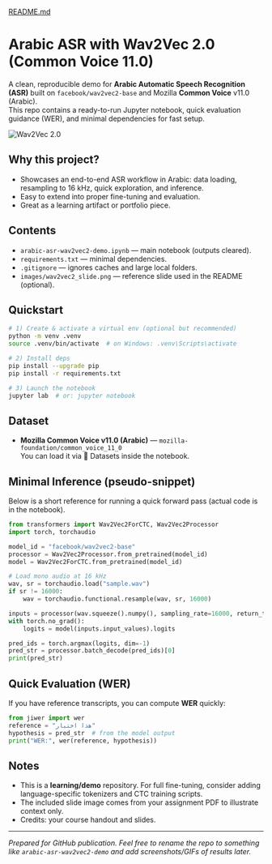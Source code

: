 [README.md](https://github.com/user-attachments/files/22060067/README.md)
# Arabic ASR with Wav2Vec 2.0 (Common Voice 11.0)

A clean, reproducible demo for **Arabic Automatic Speech Recognition (ASR)** built on `facebook/wav2vec2-base` and Mozilla **Common Voice** v11.0 (Arabic).  
This repo contains a ready-to-run Jupyter notebook, quick evaluation guidance (WER), and minimal dependencies for fast setup.

![Wav2Vec 2.0](images/wav2vec2_slide.png)

## Why this project?
- Showcases an end-to-end ASR workflow in Arabic: data loading, resampling to 16 kHz, quick exploration, and inference.
- Easy to extend into proper fine-tuning and evaluation.
- Great as a learning artifact or portfolio piece.

## Contents
- `arabic-asr-wav2vec2-demo.ipynb` — main notebook (outputs cleared).
- `requirements.txt` — minimal dependencies.
- `.gitignore` — ignores caches and large local folders.
- `images/wav2vec2_slide.png` — reference slide used in the README (optional).

## Quickstart
```bash
# 1) Create & activate a virtual env (optional but recommended)
python -m venv .venv
source .venv/bin/activate  # on Windows: .venv\Scripts\activate

# 2) Install deps
pip install --upgrade pip
pip install -r requirements.txt

# 3) Launch the notebook
jupyter lab  # or: jupyter notebook
```

## Dataset
- **Mozilla Common Voice v11.0 (Arabic)** — `mozilla-foundation/common_voice_11_0`  
  You can load it via 🤗 Datasets inside the notebook.

## Minimal Inference (pseudo-snippet)
Below is a short reference for running a quick forward pass (actual code is in the notebook).

```python
from transformers import Wav2Vec2ForCTC, Wav2Vec2Processor
import torch, torchaudio

model_id = "facebook/wav2vec2-base"
processor = Wav2Vec2Processor.from_pretrained(model_id)
model = Wav2Vec2ForCTC.from_pretrained(model_id)

# Load mono audio at 16 kHz
wav, sr = torchaudio.load("sample.wav")
if sr != 16000:
    wav = torchaudio.functional.resample(wav, sr, 16000)

inputs = processor(wav.squeeze().numpy(), sampling_rate=16000, return_tensors="pt", padding=True)
with torch.no_grad():
    logits = model(inputs.input_values).logits

pred_ids = torch.argmax(logits, dim=-1)
pred_str = processor.batch_decode(pred_ids)[0]
print(pred_str)
```

## Quick Evaluation (WER)
If you have reference transcripts, you can compute **WER** quickly:

```python
from jiwer import wer
reference = "هذا اختبار"
hypothesis = pred_str  # from the model output
print("WER:", wer(reference, hypothesis))
```

## Notes
- This is a **learning/demo** repository. For full fine-tuning, consider adding language-specific tokenizers and CTC training scripts.
- The included slide image comes from your assignment PDF to illustrate context only.
- Credits: your course handout and slides.


---
*Prepared for GitHub publication. Feel free to rename the repo to something like `arabic-asr-wav2vec2-demo` and add screenshots/GIFs of results later.*
